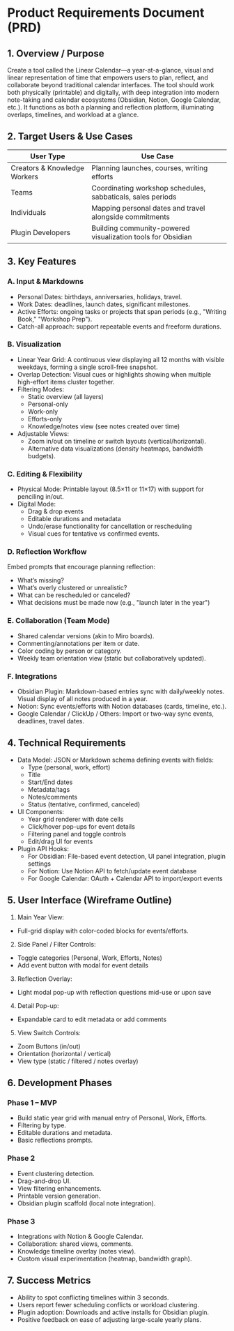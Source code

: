 # Product Requirements Document (PRD)

## 1. Overview / Purpose

Create a tool called the Linear Calendar—a year-at-a-glance, visual and linear representation of time that empowers users to plan, reflect, and collaborate beyond traditional calendar interfaces. The tool should work both physically (printable) and digitally, with deep integration into modern note-taking and calendar ecosystems (Obsidian, Notion, Google Calendar, etc.). It functions as both a planning and reflection platform, illuminating overlaps, timelines, and workload at a glance.

## 2. Target Users & Use Cases

| User Type | Use Case |
|---|---|
| Creators & Knowledge Workers | Planning launches, courses, writing efforts |
| Teams | Coordinating workshop schedules, sabbaticals, sales periods |
| Individuals | Mapping personal dates and travel alongside commitments |
| Plugin Developers | Building community-powered visualization tools for Obsidian |

## 3. Key Features

### A. Input & Markdowns
- Personal Dates: birthdays, anniversaries, holidays, travel.
- Work Dates: deadlines, launch dates, significant milestones.
- Active Efforts: ongoing tasks or projects that span periods (e.g., "Writing Book," "Workshop Prep").
- Catch-all approach: support repeatable events and freeform durations.

### B. Visualization
- Linear Year Grid: A continuous view displaying all 12 months with visible weekdays, forming a single scroll-free snapshot.
- Overlap Detection: Visual cues or highlights showing when multiple high-effort items cluster together.
- Filtering Modes:
  - Static overview (all layers)
  - Personal-only
  - Work-only
  - Efforts-only
  - Knowledge/notes view (see notes created over time)
- Adjustable Views:
  - Zoom in/out on timeline or switch layouts (vertical/horizontal).
  - Alternative data visualizations (density heatmaps, bandwidth budgets).

### C. Editing & Flexibility
- Physical Mode: Printable layout (8.5×11 or 11×17) with support for penciling in/out.
- Digital Mode:
  - Drag & drop events
  - Editable durations and metadata
  - Undo/erase functionality for cancellation or rescheduling
  - Visual cues for tentative vs confirmed events.

### D. Reflection Workflow
Embed prompts that encourage planning reflection:
- What’s missing?
- What’s overly clustered or unrealistic?
- What can be rescheduled or canceled?
- What decisions must be made now (e.g., "launch later in the year")

### E. Collaboration (Team Mode)
- Shared calendar versions (akin to Miro boards).
- Commenting/annotations per item or date.
- Color coding by person or category.
- Weekly team orientation view (static but collaboratively updated).

### F. Integrations
- Obsidian Plugin: Markdown-based entries sync with daily/weekly notes. Visual display of all notes produced in a year.
- Notion: Sync events/efforts with Notion databases (cards, timeline, etc.).
- Google Calendar / ClickUp / Others: Import or two-way sync events, deadlines, travel dates.

## 4. Technical Requirements
- Data Model: JSON or Markdown schema defining events with fields:
  - Type (personal, work, effort)
  - Title
  - Start/End dates
  - Metadata/tags
  - Notes/comments
  - Status (tentative, confirmed, canceled)
- UI Components:
  - Year grid renderer with date cells
  - Click/hover pop-ups for event details
  - Filtering panel and toggle controls
  - Edit/drag UI for events
- Plugin API Hooks:
  - For Obsidian: File-based event detection, UI panel integration, plugin settings
  - For Notion: Use Notion API to fetch/update event database
  - For Google Calendar: OAuth + Calendar API to import/export events

## 5. User Interface (Wireframe Outline)
1. Main Year View:
  - Full-grid display with color-coded blocks for events/efforts.
2. Side Panel / Filter Controls:
  - Toggle categories (Personal, Work, Efforts, Notes)
  - Add event button with modal for event details
3. Reflection Overlay:
  - Light modal pop-up with reflection questions mid-use or upon save
4. Detail Pop-up:
  - Expandable card to edit metadata or add comments
5. View Switch Controls:
  - Zoom Buttons (in/out)
  - Orientation (horizontal / vertical)
  - View type (static / filtered / notes overlay)

## 6. Development Phases

### Phase 1 – MVP
- Build static year grid with manual entry of Personal, Work, Efforts.
- Filtering by type.
- Editable durations and metadata.
- Basic reflections prompts.

### Phase 2
- Event clustering detection.
- Drag-and-drop UI.
- View filtering enhancements.
- Printable version generation.
- Obsidian plugin scaffold (local note integration).

### Phase 3
- Integrations with Notion & Google Calendar.
- Collaboration: shared views, comments.
- Knowledge timeline overlay (notes view).
- Custom visual experimentation (heatmap, bandwidth graph).

## 7. Success Metrics
- Ability to spot conflicting timelines within 3 seconds.
- Users report fewer scheduling conflicts or workload clustering.
- Plugin adoption: Downloads and active installs for Obsidian plugin.
- Positive feedback on ease of adjusting large-scale yearly plans.
